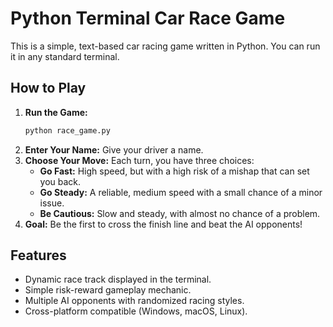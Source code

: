# Python Terminal Car Race Game

This is a simple, text-based car racing game written in Python. You can run it in any standard terminal.

## How to Play

1.  **Run the Game:**
    ```sh
    python race_game.py
    ```
2.  **Enter Your Name:** Give your driver a name.
3.  **Choose Your Move:** Each turn, you have three choices:
    *   **Go Fast:** High speed, but with a high risk of a mishap that can set you back.
    *   **Go Steady:** A reliable, medium speed with a small chance of a minor issue.
    *   **Be Cautious:** Slow and steady, with almost no chance of a problem.
4.  **Goal:** Be the first to cross the finish line and beat the AI opponents!

## Features
- Dynamic race track displayed in the terminal.
- Simple risk-reward gameplay mechanic.
- Multiple AI opponents with randomized racing styles.
- Cross-platform compatible (Windows, macOS, Linux).
